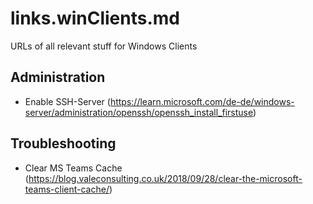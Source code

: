# links.winClients.md
URLs of all relevant stuff for Windows Clients

## Administration
 - Enable SSH-Server (https://learn.microsoft.com/de-de/windows-server/administration/openssh/openssh_install_firstuse)

## Troubleshooting
 - Clear MS Teams Cache (https://blog.valeconsulting.co.uk/2018/09/28/clear-the-microsoft-teams-client-cache/)
